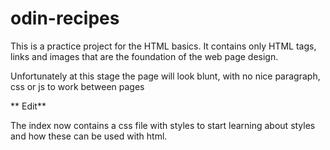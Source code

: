 # odin-recipes
This is a practice project for the HTML basics. It contains only HTML tags, links and images that are the foundation of the web page design.

Unfortunately at this stage the page will look blunt, with no nice paragraph, css or js to work between pages

** Edit**

The index now contains a css file with styles to start learning about styles and how these can be used with html.
